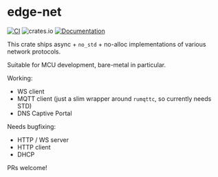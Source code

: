 # edge-net

[![CI](https://github.com/ivmarkov/edge-net/actions/workflows/ci.yml/badge.svg)](https://github.com/ivmarkov/edge-net/actions/workflows/ci.yml)
![crates.io](https://img.shields.io/crates/v/edge-net.svg)
[![Documentation](https://docs.rs/edge-net/badge.svg)](https://docs.rs/edge-net)

This crate ships async + `no_std` + no-alloc implementations of various network protocols.

Suitable for MCU development, bare-metal in particular.

Working:
* WS client
* MQTT client (just a slim wrapper around `rumqttc`, so currently needs STD)
* DNS Captive Portal

Needs bugfixing:
* HTTP / WS server
* HTTP client
* DHCP

PRs welcome!
